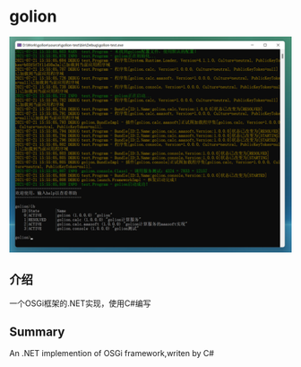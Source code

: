 # golion

![alt tag](https://github.com/aaasoft/golion/raw/master/resource/golion-test.png)

## 介绍
  一个OSGi框架的.NET实现，使用C#编写

## Summary
  An .NET implemention of OSGi framework,writen by C#
